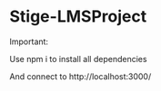 # Stige-LMSProject

Important: 

Use npm i to install all dependencies   

And connect to http://localhost:3000/

